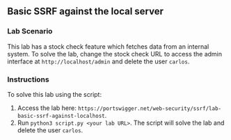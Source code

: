 ## Basic SSRF against the local server
### Lab Scenario
This lab has a stock check feature which fetches data from an internal system.
To solve the lab, change the stock check URL to access the admin interface at `http://localhost/admin` and delete the user `carlos`.

### Instructions
To solve this lab using the script:
1. Access the lab here: `https://portswigger.net/web-security/ssrf/lab-basic-ssrf-against-localhost`.
2. Run `python3 script.py <your lab URL>`. The script will solve the lab and delete the user `carlos`.